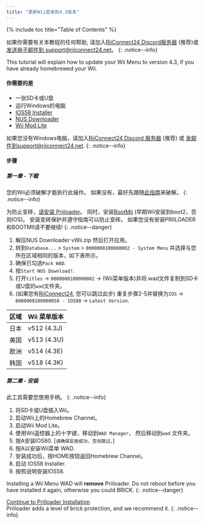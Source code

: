```yaml
---
title: "更新Wii菜单到4.3版本"
---
```


{% include toc title="Table of Contents" %}

如果你需要有关本教程的任何帮助, 请加入[RiiConnect24 Discord服务器](https://discord.gg/rc24) (推荐)或 [发送电子邮件到 support@riiconnect24.net](mailto:support@riiconnect24.net)。
{: .notice--info}

This tutorial will explain how to update your Wii Menu to version 4.3, if you have already homebrewed your Wii.

#### 你需要的是
* 一张SD卡或U盘
* 运行Windows的电脑
* [IOS58 Installer](https://oscwii.org/library/app/ios58-installer)
* [NUS Downloader](https://github.com/WiiDatabase/nusdownloader/releases/latest)
* [Wii Mod Lite](https://oscwii.org/library/app/WiiModLite)

如果您没有Windows电脑，请加入[RiiConnect24 Discord 服务器](https://discord.gg/rc24) (推荐) 或 [发邮件到support@riiconnect24.net](mailto:support@riiconnect24.net).
{: .notice--info}

#### 步骤

##### 第一章 - 下载

您的Wii必须破解才能执行此操作。 如果没有，最好先跟随[此指南](get-started)来破解。
{: .notice--info}

为防止变砖，[请安装 Priiloader](priiloader)。 同时，安装[BootMii](bootmii) (早期Wii安装到boot2，否则IOS)。 安装变砖保护并遵守指南可以防止变砖。 如果您没有安装PRIILOADER和BOOTMII请不要继续!
{: .notice--danger}

1. 解压NUS Downloader vWii.zip 然后打开应用。
2. 转到`Database...` > `System` > `0000000100000002 - System Menu` 并选择与您所在区域相同的版本，如下表所示。
3. 确保已勾选`Pack WAD`.
4. 按`Start NUS Download!`.
5. 打开`titles` -> `0000000100000002` -> (Wii菜单版本)并将.wad文件复制到SD卡或U盘的`wad`文件夹。
6. (如果您有[RiiConnect24](riiconnect24), 您可以跳过此步) 重复步骤2-5并替换为`IOS` -> `0000000100000050 - IOS80` -> `Latest Version`.

| 区域 | Wii 菜单版本    |
| -- | ----------- |
| 日本 | v512 (4.3J) |
| 美国 | v513 (4.3U) |
| 欧洲 | v514 (4.3E) |
| 韩国 | v518 (4.3K) |

##### 第二章 - 安装

此工具需要您使用手柄。
{: .notice--info}

1. 将SD卡或U盘插入Wii。
2. 启动Wii上的Homebrew Channel。
3. 启动Wii Mod Lite。
4. 使用Wii遥控器上的十字键，移动到`WAD Manager`， 然后移动到`wad` 文件夹。
5. 按A安装IOS80. [`请确保安装成功，否则跳过。`]
6. 按A以安装Wii菜单 WAD.
7. 安装成功后，按HOME按钮返回Homebrew Channel。
8. 启动 IOS58 Installer.
9. 按照说明安装IOS58.

Installing a Wii Menu WAD will **remove** Priiloader. Do not reboot before you have installed it again, otherwise you could BRICK.
{: .notice--danger}

[Continue to Priiloader Installation](priiloader)<br> Priiloader adds a level of brick protection, and we recommend it.
{: .notice--info}
